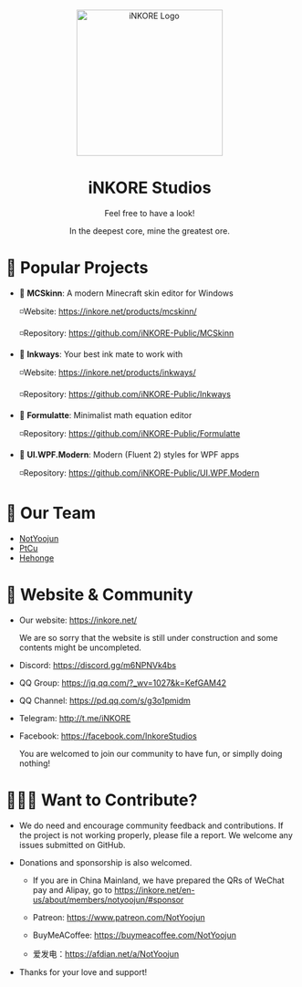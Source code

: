
<br>

<p align="center">
  <a href="inkore.net" rel="noopener noreferrer">
    <img width="256" src="https://inkore.net/wp-content/uploads/2024/01/iNKORE_Title_NoSub_512px.png" alt="iNKORE Logo">
  </a>
</p>

<h1 align="center">
  iNKORE Studios
</h1>

<p align="center">Feel free to have a look!</p>
<p align="center">In the deepest core, mine the greatest ore.</p>

# 🔭 Popular Projects

- 🚩 **MCSkinn**: A modern Minecraft skin editor for Windows

  ◽Website: https://inkore.net/products/mcskinn/

  ◽Repository: https://github.com/iNKORE-Public/MCSkinn

- 🚩 **Inkways**: Your best ink mate to work with

  ◽Website: https://inkore.net/products/inkways/

  ◽Repository: https://github.com/iNKORE-Public/Inkways

- 🚩 **Formulatte**: Minimalist math equation editor

  ◽Repository: https://github.com/iNKORE-Public/Formulatte

- 🚩 **UI.WPF.Modern**: Modern (Fluent 2) styles for WPF apps

  ◽Repository: https://github.com/iNKORE-Public/UI.WPF.Modern

# 💎 Our Team

  - [NotYoojun](https://www.github.com/NotYoojun)
  - [PtCu](https://www.github.com/Hongshiits)
  - [Hehonge](https://www.github.com/Hehonge051)

# 🎏 Website & Community

  - Our website: <https://inkore.net/>
  
    We are so sorry that the website is still under construction and some contents might be uncompleted.
  
  - Discord: https://discord.gg/m6NPNVk4bs
  - QQ Group: https://jq.qq.com/?_wv=1027&k=KefGAM42
  - QQ Channel: https://pd.qq.com/s/g3o1pmidm
  - Telegram: http://t.me/iNKORE
  - Facebook: https://facebook.com/InkoreStudios
  
    You are welcomed to join our community to have fun, or simplly doing nothing!

# 👨🏻‍🎨 Want to Contribute?

- We do need and encourage community feedback and contributions. If the project is not working properly, please file a report. We welcome any issues submitted on GitHub.

- Donations and sponsorship is also welcomed.
  
  - If you are in China Mainland, we have prepared the QRs of WeChat pay and Alipay, go to https://inkore.net/en-us/about/members/notyoojun/#sponsor
 
  - Patreon: https://www.patreon.com/NotYoojun
 
  - BuyMeACoffee: https://buymeacoffee.com/NotYoojun
 
  - 爱发电：https://afdian.net/a/NotYoojun

- Thanks for your love and support!
